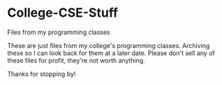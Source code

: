 # College-CSE-Stuff
Files from my programming classes

These are just files from my college's programming classes. Archiving these so I can look back for them at a later date.
Please don't sell any of these files for profit, they're not worth anything.

Thanks for stopping by!
